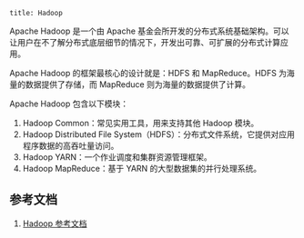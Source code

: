 ```
title: Hadoop
```

Apache Hadoop 是一个由 Apache 基金会所开发的分布式系统基础架构。可以让用户在不了解分布式底层细节的情况下，开发出可靠、可扩展的分布式计算应用。

Apache Hadoop 的框架最核心的设计就是：HDFS 和 MapReduce。HDFS 为海量的数据提供了存储，而 MapReduce 则为海量的数据提供了计算。

Apache Hadoop 包含以下模块：

1. Hadoop Common：常见实用工具，用来支持其他 Hadoop 模块。
1. Hadoop Distributed File System（HDFS）：分布式文件系统，它提供对应用程序数据的高吞吐量访问。
1. Hadoop YARN：一个作业调度和集群资源管理框架。
1. Hadoop MapReduce：基于 YARN 的大型数据集的并行处理系统。

## 参考文档

1. [Hadoop 参考文档](https://waylau.com/about-hadoop/)